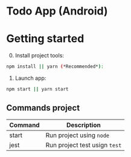 # Todo App (Android)

# Getting started

0. Install project tools:
```sh
npm install || yarn (*Recommended*):
```
1. Launch app:
```sh
npm start || yarn start
```

## Commands project

Command     | Description
------------|------------------------------------------------------------------------------------------
start       | Run project using `node`
jest        | Run project test usign `test`
